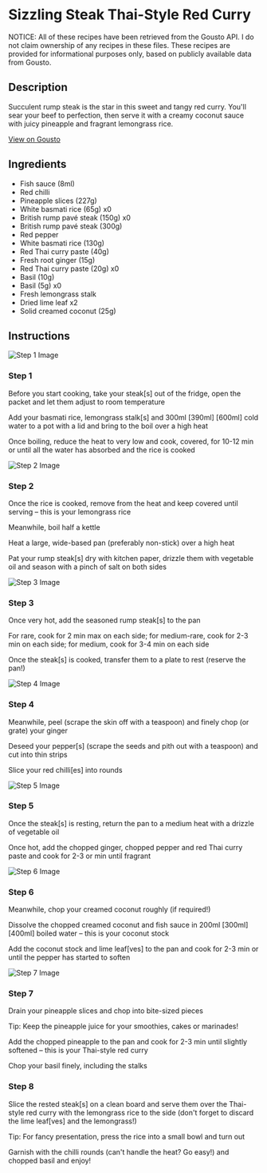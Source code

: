 # Sizzling Steak Thai-Style Red Curry

NOTICE: All of these recipes have been retrieved from the Gousto API. I do not claim ownership of any recipes in these files. These recipes are provided for informational purposes only, based on publicly available data from Gousto.

## Description

Succulent rump steak is the star in this sweet and tangy red curry. You'll sear your beef to perfection, then serve it with a creamy coconut sauce with juicy pineapple and fragrant lemongrass rice. 

[View on Gousto](https://www.gousto.co.uk/recipes/cookbook/sizzling-steak-red-thai-curry)

## Ingredients

- Fish sauce (8ml)
- Red chilli
- Pineapple slices (227g)
- White basmati rice (65g) x0
- British rump pavé steak (150g) x0
- British rump pavé steak (300g)
- Red pepper
- White basmati rice (130g)
- Red Thai curry paste (40g)
- Fresh root ginger (15g)
- Red Thai curry paste (20g) x0
- Basil (10g)
- Basil (5g) x0
- Fresh lemongrass stalk
- Dried lime leaf x2
- Solid creamed coconut (25g)

## Instructions

![Step 1 Image](https://production-media.gousto.co.uk/cms/recipe-step-image/step-1-1582200649954-x200.jpg)

### Step 1

Before you start cooking, take your steak[s] out of the fridge, open the packet and let them adjust to room temperature

Add your basmati rice, lemongrass stalk[s] and 300ml <span class="text-purple">[390ml]</span> <span class="text-danger">[600ml]</span> cold water to a pot with a lid and bring to the boil over a high heat

Once boiling, reduce the heat to very low and cook, covered, for 10-12 min or until all the water has absorbed and the rice is cooked

![Step 2 Image](https://production-media.gousto.co.uk/cms/recipe-step-image/Step-2-1582200655100-x200.jpg)

### Step 2

Once the rice is cooked, remove from the heat and keep covered until serving – this is your lemongrass rice

Meanwhile, boil half a kettle

Heat a large, wide-based pan (preferably non-stick) over a high heat

Pat your rump steak[s] dry with kitchen paper, drizzle them with vegetable oil and season with a pinch of salt on both sides

![Step 3 Image](https://production-media.gousto.co.uk/cms/recipe-step-image/step-3-1582200659408-x200.jpg)

### Step 3

Once very hot, add the seasoned rump steak[s] to the pan

For rare, cook for 2 min max on each side; for medium-rare, cook for 2-3 min on each side; for medium, cook for 3-4 min on each side

Once the steak[s] is cooked, transfer them to a plate to rest (reserve the pan!)

![Step 4 Image](https://production-media.gousto.co.uk/cms/recipe-step-image/step-4-1582200663763-x200.jpg)

### Step 4

Meanwhile, peel (scrape the skin off with a teaspoon) and finely chop (or grate) your ginger

Deseed your pepper[s] (scrape the seeds and pith out with a teaspoon) and cut into thin strips

Slice your red chilli[es] into rounds

![Step 5 Image](https://production-media.gousto.co.uk/cms/recipe-step-image/step-5-1582200668122-x200.jpg)

### Step 5

Once the steak[s] is resting, return the pan to a medium heat with a drizzle of vegetable oil

Once hot, add the chopped ginger, chopped pepper and red Thai curry paste and cook for 2-3 or min until fragrant

![Step 6 Image](https://production-media.gousto.co.uk/cms/recipe-step-image/step-6-1582200673840-x200.jpg)

### Step 6

Meanwhile, chop your creamed coconut roughly (if required!)

Dissolve the chopped creamed coconut and fish sauce in 200ml <span class="text-purple">[300ml]</span> <span class="text-danger">[400ml] </span>boiled water – this is your coconut stock

Add the coconut stock and lime leaf[ves] to the pan and cook for 2-3 min or until the pepper has started to soften

![Step 7 Image](https://production-media.gousto.co.uk/cms/recipe-step-image/step-7-1582200677325-x200.jpg)

### Step 7

Drain your pineapple slices and chop into bite-sized pieces

Tip: Keep the pineapple juice for your smoothies, cakes or marinades!

Add the chopped pineapple to the pan and cook for 2-3 min until slightly softened – this is your Thai-style red curry

Chop your basil finely, including the stalks

### Step 8

Slice the rested steak[s] on a clean board and serve them over the Thai-style red curry with the lemongrass rice to the side (don't forget to discard the lime leaf[ves] and the lemongrass!)

Tip: For fancy presentation, press the rice into a small bowl and turn out

Garnish with the chilli rounds (can't handle the heat? Go easy!) and chopped basil and enjoy!

